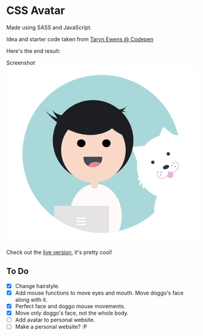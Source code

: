 # CSS Avatar

Made using SASS and JavaScript.

Idea and starter code taken from [Taryn Ewens @ Codepen](https://codepen.io/tarynewens/pen/GXXYYX)

Here's the end result:

Screenshot
![Avatar](assets/CSS-Avatar-new.png)

Check out the [live version](https://sydrawat.github.io/CSS-Avatar/), it's pretty cool!

## To Do

- [x] Change hairstyle.
- [x] Add mouse functions to move eyes and mouth. Move doggo's face along with it.
- [x] Perfect face and doggo mouse movements.
- [x] Move only doggo's face, not the whole body.
- [ ] Add avatar to personal website.
- [ ] Make a personal website? :P
